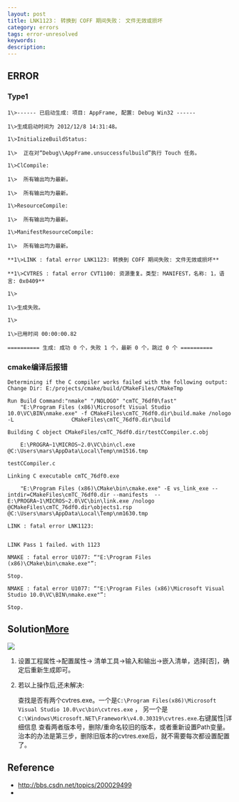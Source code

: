 ```yaml
---
layout: post
title: LNK1123： 转换到 COFF 期间失败： 文件无效或损坏
category: errors
tags: error-unresolved
keywords: 
description: 
---
```


## ERROR

### Type1
```
1\>------ 已启动生成: 项目: AppFrame, 配置: Debug Win32 ------

1\>生成启动时间为 2012/12/8 14:31:48。

1\>InitializeBuildStatus:

1\>  正在对“Debug\\AppFrame.unsuccessfulbuild”执行 Touch 任务。

1\>ClCompile:

1\>  所有输出均为最新。

1\>  所有输出均为最新。

1\>ResourceCompile:

1\>  所有输出均为最新。

1\>ManifestResourceCompile:

1\>  所有输出均为最新。

**1\>LINK : fatal error LNK1123: 转换到 COFF 期间失败: 文件无效或损坏**

**1\>CVTRES : fatal error CVT1100: 资源重复。类型: MANIFEST，名称: 1，语言: 0x0409**

1\>

1\>生成失败。

1\>

1\>已用时间 00:00:00.82

========== 生成: 成功 0 个，失败 1 个，最新 0 个，跳过 0 个 ==========
```

### cmake编译后报错

```
Determining if the C compiler works failed with the following output:
Change Dir: E:/projects/cmake/build/CMakeFiles/CMakeTmp

Run Build Command:"nmake" "/NOLOGO" "cmTC_76df0\fast"
	"E:\Program Files (x86)\Microsoft Visual Studio 10.0\VC\BIN\nmake.exe" -f CMakeFiles\cmTC_76df0.dir\build.make /nologo -L                  CMakeFiles\cmTC_76df0.dir\build

Building C object CMakeFiles/cmTC_76df0.dir/testCCompiler.c.obj

	E:\PROGRA~1\MICROS~2.0\VC\bin\cl.exe  @C:\Users\mars\AppData\Local\Temp\nm1516.tmp

testCCompiler.c

Linking C executable cmTC_76df0.exe

	"E:\Program Files (x86)\CMake\bin\cmake.exe" -E vs_link_exe --intdir=CMakeFiles\cmTC_76df0.dir --manifests  -- E:\PROGRA~1\MICROS~2.0\VC\bin\link.exe /nologo @CMakeFiles\cmTC_76df0.dir\objects1.rsp @C:\Users\mars\AppData\Local\Temp\nm1630.tmp

LINK : fatal error LNK1123: 


LINK Pass 1 failed. with 1123

NMAKE : fatal error U1077: “"E:\Program Files (x86)\CMake\bin\cmake.exe"”: 

Stop.

NMAKE : fatal error U1077: “"E:\Program Files (x86)\Microsoft Visual Studio 10.0\VC\BIN\nmake.exe"”: 

Stop.
```

## Solution[More](http://bbs.csdn.net/topics/390121452)
![](/Resources/LNK1123_转换到_COFF_期间失败_文件无效或损坏_1.png)

1. 设置工程属性->配置属性-> 清单工具->输入和输出->嵌入清单，选择[否]，确定后重新生成即可。

2. 若以上操作后,还未解决:
   
   查找是否有两个cvtres.exe。一个是`C:\Program Files(x86)\Microsoft Visual Studio 10.0\vc\bin\cvtres.exe`
   ， 另一个是`C:\Windows\Microsoft.NET\Framework\v4.0.30319\cvtres.exe`.右键属性|详细信息 查看两者版本号，删除/重命名较旧的版本，或者重新设置Path变量。
   治本的办法是第三步，删除旧版本的cvtres.exe后，就不需要每次都设置配置了。
## Reference
* <http://bbs.csdn.net/topics/200029499>
* 